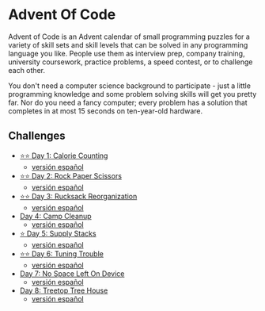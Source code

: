 # Advent Of Code

Advent of Code is an Advent calendar of small programming puzzles for a variety of skill sets and skill levels that can be solved in any programming language you like. People use them as interview prep, company training, university coursework, practice problems, a speed contest, or to challenge each other.

You don't need a computer science background to participate - just a little programming knowledge and some problem solving skills will get you pretty far. Nor do you need a fancy computer; every problem has a solution that completes in at most 15 seconds on ten-year-old hardware.

## Challenges

- [⭐️⭐️ Day 1: Calorie Counting](./AOC-2022/Day1_Calorie_Counting/statement.md)
  - [versión español](./AOC-2022/Day1_Calorie_Counting/enunciado.md)
- [⭐️⭐️ Day 2: Rock Paper Scissors](./AOC-2022/Day2_Rock_Paper_Scissors/statement.md)
  - [versión español](./AOC-2022/Day2_Rock_Paper_Scissors/enunciado.md)
- [⭐️⭐️ Day 3: Rucksack Reorganization](./AOC-2022/Day3_Rucksack_Reorganization/statement.md)
  - [versión español](./AOC-2022/Day3_Rucksack_Reorganization/enunciado.md)
- [Day 4: Camp Cleanup](./AOC-2022/Day4_Camp_Cleanup/statement.md)
  - [versión español](./AOC-2022/Day4_Camp_Cleanup/enunciado.md)
- [⭐️ Day 5: Supply Stacks](./AOC-2022/Day5_Supply_Stacks/statement.md)
  - [versión español](./AOC-2022/Day5_Supply_Stacks/enunciado.md)
- [⭐️⭐️ Day 6: Tuning Trouble](./AOC-2022/Day6_Tuning_Trouble/statement.md)
  - [versión español](./AOC-2022/Day6_Tuning_Trouble/enunciado.md)
- [ Day 7: No Space Left On Device](./AOC-2022/Day7_No_Space_Left_On_Device/statement.md)
  - [versión español](./AOC-2022/Day7_No_Space_Left_On_Device/enunciado.md)
- [Day 8: Treetop Tree House](./AOC-2022/Day8_Treetop_Tree_House/statement.md)
  - [versión español](./AOC-2022/Day8_Treetop_Tree_House/enunciado.md)